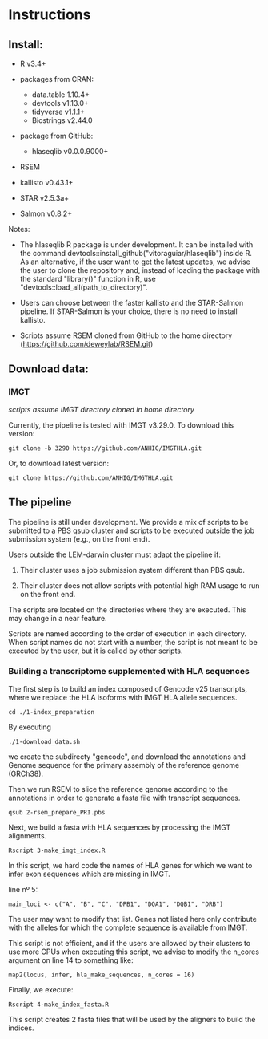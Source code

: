 # Instructions

## Install:

- R v3.4+

- packages from CRAN:
    + data.table 1.10.4+
    + devtools v1.13.0+
    + tidyverse v1.1.1+
    + Biostrings v2.44.0

- package from GitHub:
    + hlaseqlib v0.0.0.9000+ 
    

- RSEM

- kallisto v0.43.1+

- STAR v2.5.3a+

- Salmon v0.8.2+


Notes:

- The hlaseqlib R package is under development. It can be installed with the
  command devtools::install\_github("vitoraguiar/hlaseqlib") inside R. As an
  alternative, if the user want to get the latest updates, we advise the user to
  clone the repository and, instead of loading the package with the standard
  "library()" function in R, use "devtools::load\_all(path\_to\_directory)".

- Users can choose between the faster kallisto and the STAR-Salmon pipeline.
  If STAR-Salmon is your choice, there is no need to install kallisto. 

- Scripts assume RSEM cloned from GitHub to the home directory
  (https://github.com/deweylab/RSEM.git)

## Download data:

### IMGT

*scripts assume IMGT directory cloned in home directory*

Currently, the pipeline is tested with IMGT v3.29.0. To download this version:

```
git clone -b 3290 https://github.com/ANHIG/IMGTHLA.git
```

Or, to download latest version:

```
git clone https://github.com/ANHIG/IMGTHLA.git
```

## The pipeline

The pipeline is still under development. We provide a mix of scripts to be
submitted to a PBS qsub cluster and scripts to be executed outside the job
submission system (e.g., on the front end). 

Users outside the LEM-darwin cluster must adapt the pipeline if:

1. Their cluster uses a job submission system different than PBS qsub.

2. Their cluster does not allow scripts with potential high RAM usage to run on
   the front end.

The scripts are located on the directories where they are executed. This may
change in a near feature.

Scripts are named according to the order of execution in each directory. When 
script names do not start with a number, the script is not meant to be executed
by the user, but it is called by other scripts.


### Building a transcriptome supplemented with HLA sequences

The first step is to build an index composed of Gencode v25 transcripts, where
we replace the HLA isoforms with IMGT HLA allele sequences.

```
cd ./1-index_preparation
```

By executing 

```
./1-download_data.sh
```

we create the subdirecty "gencode", and download the annotations and Genome
sequence for the primary assembly of the reference genome (GRCh38).

Then we run RSEM to slice the reference genome according to the annotations
in order to generate a fasta file with transcript sequences. 

```
qsub 2-rsem_prepare_PRI.pbs
```

Next, we build a fasta with HLA sequences by processing the IMGT alignments.

```
Rscript 3-make_imgt_index.R
```

In this script, we hard code the names of HLA genes for which we want to infer 
exon sequences which are missing in IMGT.

line nº 5:
```
main_loci <- c("A", "B", "C", "DPB1", "DQA1", "DQB1", "DRB")
```

The user may want to modify that list. Genes not listed here only contribute
with the alleles for which the complete sequence is available from IMGT.

This script is not efficient, and if the users are allowed by their clusters to
use more CPUs when executing this script, we advise to modify the n\_cores
argument on line 14 to something like:

```
map2(locus, infer, hla_make_sequences, n_cores = 16)
```


Finally, we execute:

```
Rscript 4-make_index_fasta.R
```

This script creates 2 fasta files that will be used by the aligners to build the
indices. 

